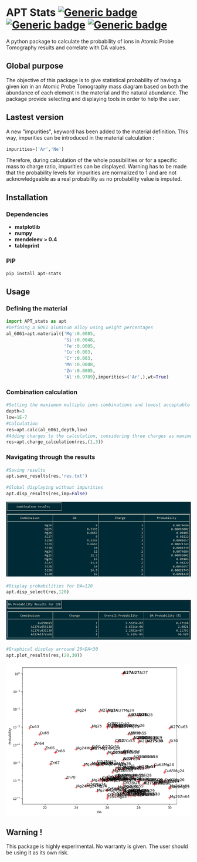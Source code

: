 
# APT Stats  [![Generic badge](https://img.shields.io/badge/Pytehon-2/3-blue.svg)](https://shields.io/) [![Generic badge](https://img.shields.io/badge/Build-passing-green.svg)](https://shields.io/) [![Generic badge](https://img.shields.io/badge/Accuracy-testing-orange.svg)](https://shilds.io/)
A python package to calculate the probability of ions in Atomic Probe Tomography results and correlate with DA values.

## Global purpose 

The objective of this package is to give statistical probability of having a given ion in an Atomic Probe Tomography mass diagram based on both the abundance of each element in the material and the natural abundance. The package provide selecting and displaying tools in order to help the user.

## Lastest version

A new "impurities", keyword has been added to the material definition. This way, impurities can be introduced in the material calculation :
```python
impurities=('Ar','Ne')
```
Therefore, during calculation of the whole possibilities or for a specific mass to charge ratio, impurities can be displayed. Warning has to be made that the probability levels for impurities are normalized to 1 and are not acknowledgeable as a real probability as no probability value is imputed. 
##  Installation
### Dependencies 
* **matplotlib**
* **numpy**
* **mendeleev > 0.4**
* **tableprint**
### PIP
```
pip install apt-stats
```
## Usage 
### Defining the material
```python
import APT_stats as apt
#Defining a 6061 aluminum alloy using weight percentages
al_6061=apt.material({'Mg':0.0085,
                      'Si':0.0048,
                      'Fe':0.0005,
                      'Cu':0.003,
                      'Cr':0.003,
                      'Mn':0.0008,
                      'Zn':0.0005,
                      'Al':0.9789},impurities=('Ar',),wt=True)
```
### Combination calculation
```python
#Setting the maxiumum multiple ions combinations and lowest acceptable probability
depth=3
low=1E-7
#Calculation
res=apt.calc(al_6061,depth,low)
#Adding charges to the calculation, considering three charges as maximum possibility
res=apt.charge_calculation(res,(1,3))
```
### Navigating through the results
```python
#Saving results
apt.save_results(res,'res.txt')
```
```python
#Global displaying without impurities
apt.disp_results(res,imp=False)
```
![Console screenshot](https://github.com/victorgarric/APT_stats/blob/master/image/1.PNG?raw=true)

```python
#Display probabilities for DA=120
apt.disp_select(res,120)
```
![Console screenshot](https://github.com/victorgarric/APT_stats/blob/master/image/2.PNG?raw=true)
```python
#Graphical display arround 20<DA<30
apt.plot_results(res,(20,30))
```
![Graphical display](https://github.com/victorgarric/APT_stats/blob/master/image/3.PNG?raw=true)
## Warning !

This package is highly experimental. No warranty is given. The user should be using it as its own risk.
